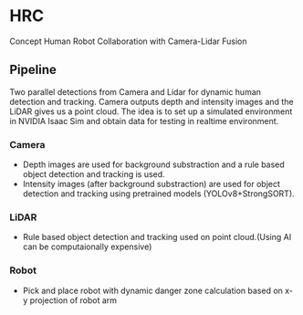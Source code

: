 # HRC
Concept Human Robot Collaboration with Camera-Lidar Fusion

## Pipeline
Two parallel detections from Camera and Lidar for dynamic human detection and tracking. Camera outputs depth and intensity images and the LiDAR gives us a point cloud. The idea is to set up a simulated environment in NVIDIA Isaac Sim and obtain data for testing in realtime environment.

### Camera
- Depth images are used for background substraction and a rule based object detection and tracking is used.
- Intensity images (after background substraction) are used for object detection and tracking using pretrained models (YOLOv8+StrongSORT).

### LiDAR
- Rule based object detection and tracking used on point cloud.(Using AI can be computaionally expensive)

### Robot
- Pick and place robot with dynamic danger zone calculation based on x-y projection of robot arm


